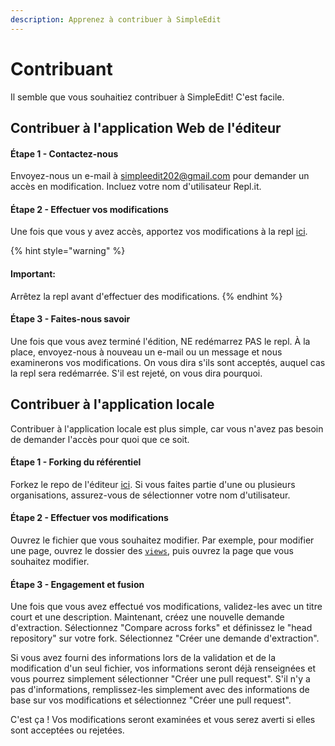 ```yaml
---
description: Apprenez à contribuer à SimpleEdit
---
```


# Contribuant

Il semble que vous souhaitiez contribuer à SimpleEdit! C'est facile.

## Contribuer à l'application Web de l'éditeur

#### Étape 1 - Contactez-nous

Envoyez-nous un e-mail à [simpleedit202@gmail.com](mailto:simpleedit202@gmail.com) pour demander un accès en modification. Incluez votre nom d'utilisateur Repl.it.

#### Étape 2 - Effectuer vos modifications

Une fois que vous y avez accès, apportez vos modifications à la repl [ici](https://repl.it/@SimpleEdit/editor).

{% hint style="warning" %}
#### Important:

Arrêtez la repl avant d'effectuer des modifications.
{% endhint %}

#### Étape 3 - Faites-nous savoir

Une fois que vous avez terminé l'édition, NE redémarrez PAS le repl. À la place, envoyez-nous à nouveau un e-mail ou un message et nous examinerons vos modifications. On vous dira s'ils sont acceptés, auquel cas la repl sera redémarrée. S'il est rejeté, on vous dira pourquoi.

## Contribuer à l'application locale

Contribuer à l'application locale est plus simple, car vous n'avez pas besoin de demander l'accès pour quoi que ce soit.

#### Étape 1 - Forking du référentiel

Forkez le repo de l'éditeur [ici](https://github.com/SimpleEdit/editor/fork). Si vous faites partie d'une ou plusieurs organisations, assurez-vous de sélectionner votre nom d'utilisateur.

#### Étape 2 - Effectuer vos modifications

Ouvrez le fichier que vous souhaitez modifier. Par exemple, pour modifier une page, ouvrez le dossier des [`views`](https://github.com/SimpleEdit/editor/tree/main/views), puis ouvrez la page que vous souhaitez modifier.

#### Étape 3 - Engagement et fusion

Une fois que vous avez effectué vos modifications, validez-les avec un titre court et une description. Maintenant, créez une nouvelle demande d'extraction. Sélectionnez "Compare across forks" et définissez le "head repository" sur votre fork. Sélectionnez "Créer une demande d'extraction".

Si vous avez fourni des informations lors de la validation et de la modification d'un seul fichier, vos informations seront déjà renseignées et vous pourrez simplement sélectionner "Créer une pull request". S'il n'y a pas d'informations, remplissez-les simplement avec des informations de base sur vos modifications et sélectionnez "Créer une pull request".

C'est ça ! Vos modifications seront examinées et vous serez averti si elles sont acceptées ou rejetées.

